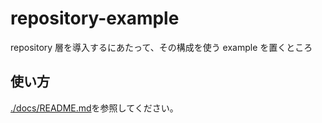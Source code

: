 # repository-example

repository 層を導入するにあたって、その構成を使う example を置くところ

## 使い方

[./docs/README.md](./docs/README.md)を参照してください。
